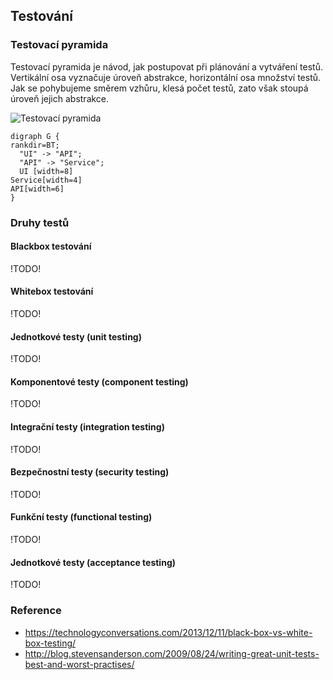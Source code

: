 ## Testování

### Testovací pyramida

Testovací pyramida je návod, jak postupovat při plánování a vytváření testů.
Vertikální osa vyznačuje úroveň abstrakce, horizontální osa množství testů.
Jak se pohybujeme směrem vzhůru, klesá počet testů, zato však stoupá úroveň jejich abstrakce.

![Testovací pyramida](http://james-willett.com/wp-content/uploads/2016/05/TestPyramid.png)

```dot:digraph
digraph G {
rankdir=BT;
  "UI" -> "API";
  "API" -> "Service";
  UI [width=8]
Service[width=4]
API[width=6]
}
```

### Druhy testů

#### Blackbox testování

!TODO!

#### Whitebox testování

!TODO!

#### Jednotkové testy (unit testing)

!TODO!

#### Komponentové testy (component testing)

!TODO!

#### Integrační testy (integration testing)

!TODO!

#### Bezpečnostní testy (security testing)

!TODO!

#### Funkční testy (functional testing)

!TODO!

#### Jednotkové testy (acceptance testing)

!TODO!

### Reference

- https://technologyconversations.com/2013/12/11/black-box-vs-white-box-testing/
- http://blog.stevensanderson.com/2009/08/24/writing-great-unit-tests-best-and-worst-practises/

